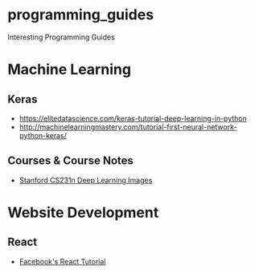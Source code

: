 # programming_guides
Interesting Programming Guides

# Machine Learning

## Keras 

- https://elitedatascience.com/keras-tutorial-deep-learning-in-python
- http://machinelearningmastery.com/tutorial-first-neural-network-python-keras/

## Courses & Course Notes

- [Stanford CS231n Deep Learning Images](http://cs231n.stanford.edu/)



# Website Development 

## React 
- [Facebook's React Tutorial](https://facebook.github.io/react/tutorial/tutorial.html)
